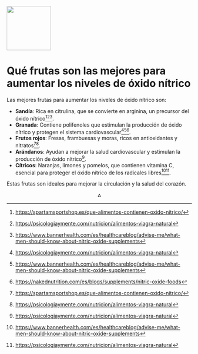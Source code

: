 <img src="https://r2cdn.perplexity.ai/pplx-full-logo-primary-dark%402x.png" class="logo" width="120"/>

# Qué frutas son las mejores para aumentar los niveles de óxido nítrico

Las mejores frutas para aumentar los niveles de óxido nítrico son:

- **Sandía**: Rica en citrulina, que se convierte en arginina, un precursor del óxido nítrico[^1][^2][^3].
- **Granada**: Contiene polifenoles que estimulan la producción de óxido nítrico y protegen el sistema cardiovascular[^2][^3][^6].
- **Frutos rojos**: Fresas, frambuesas y moras, ricos en antioxidantes y nitratos[^1][^2].
- **Arándanos**: Ayudan a mejorar la salud cardiovascular y estimulan la producción de óxido nítrico[^2].
- **Cítricos**: Naranjas, limones y pomelos, que contienen vitamina C, esencial para proteger el óxido nítrico de los radicales libres[^3][^2].

Estas frutas son ideales para mejorar la circulación y la salud del corazón.

<div style="text-align: center">⁂</div>

[^1]: https://spartamsportshop.es/que-alimentos-contienen-oxido-nitrico/

[^2]: https://psicologiaymente.com/nutricion/alimentos-viagra-natural

[^3]: https://www.bannerhealth.com/es/healthcareblog/advise-me/what-men-should-know-about-nitric-oxide-supplements

[^4]: https://nakednutrition.com/es/blogs/supplements/four-drinks-that-will-directly-boost-nitric-oxide

[^5]: https://www.youtube.com/watch?v=OxCBLMRVoQU

[^6]: https://nakednutrition.com/es/blogs/supplements/nitric-oxide-foods

[^7]: https://es.iherb.com/blog/nitric-oxide-foods/1950

[^8]: https://www.masmusculo.com/blog/los-alimentos-ricos-en-oxido-nitrico/

